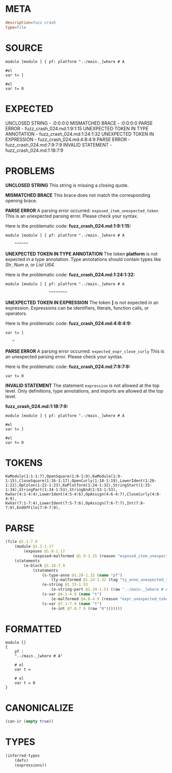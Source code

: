 # META
~~~ini
description=fuzz crash
type=file
~~~
# SOURCE
~~~roc
module [module ] { pf: platform ".-/main._]where # A

#el
var t= ]

#el
var t= 0
~~~
# EXPECTED
UNCLOSED STRING - :0:0:0:0
MISMATCHED BRACE - :0:0:0:0
PARSE ERROR - fuzz_crash_024.md:1:9:1:15
UNEXPECTED TOKEN IN TYPE ANNOTATION - fuzz_crash_024.md:1:24:1:32
UNEXPECTED TOKEN IN EXPRESSION - fuzz_crash_024.md:4:8:4:9
PARSE ERROR - fuzz_crash_024.md:7:9:7:9
INVALID STATEMENT - fuzz_crash_024.md:1:18:7:9
# PROBLEMS
**UNCLOSED STRING**
This string is missing a closing quote.

**MISMATCHED BRACE**
This brace does not match the corresponding opening brace.

**PARSE ERROR**
A parsing error occurred: `exposed_item_unexpected_token`
This is an unexpected parsing error. Please check your syntax.

Here is the problematic code:
**fuzz_crash_024.md:1:9:1:15:**
```roc
module [module ] { pf: platform ".-/main._]where # A
```
        ^^^^^^


**UNEXPECTED TOKEN IN TYPE ANNOTATION**
The token **platform** is not expected in a type annotation.
Type annotations should contain types like _Str_, _Num a_, or _List U64_.

Here is the problematic code:
**fuzz_crash_024.md:1:24:1:32:**
```roc
module [module ] { pf: platform ".-/main._]where # A
```
                       ^^^^^^^^


**UNEXPECTED TOKEN IN EXPRESSION**
The token **]** is not expected in an expression.
Expressions can be identifiers, literals, function calls, or operators.

Here is the problematic code:
**fuzz_crash_024.md:4:8:4:9:**
```roc
var t= ]
```
       ^


**PARSE ERROR**
A parsing error occurred: `expected_expr_close_curly`
This is an unexpected parsing error. Please check your syntax.

Here is the problematic code:
**fuzz_crash_024.md:7:9:7:9:**
```roc
var t= 0
```
        


**INVALID STATEMENT**
The statement `expression` is not allowed at the top level.
Only definitions, type annotations, and imports are allowed at the top level.

**fuzz_crash_024.md:1:18:7:9:**
```roc
module [module ] { pf: platform ".-/main._]where # A

#el
var t= ]

#el
var t= 0
```


# TOKENS
~~~zig
KwModule(1:1-1:7),OpenSquare(1:8-1:9),KwModule(1:9-1:15),CloseSquare(1:16-1:17),OpenCurly(1:18-1:19),LowerIdent(1:20-1:22),OpColon(1:22-1:23),KwPlatform(1:24-1:32),StringStart(1:33-1:34),StringPart(1:34-1:53),StringEnd(1:53-1:53),
KwVar(4:1-4:4),LowerIdent(4:5-4:6),OpAssign(4:6-4:7),CloseCurly(4:8-4:9),
KwVar(7:1-7:4),LowerIdent(7:5-7:6),OpAssign(7:6-7:7),Int(7:8-7:9),EndOfFile(7:9-7:9),
~~~
# PARSE
~~~clojure
(file @1.1-7.9
	(module @1.1-1.17
		(exposes @1.8-1.17
			(exposed-malformed @1.9-1.15 (reason "exposed_item_unexpected_token") @1.9-1.15)))
	(statements
		(e-block @1.18-7.9
			(statements
				(s-type-anno @1.20-1.32 (name "pf")
					(ty-malformed @1.24-1.32 (tag "ty_anno_unexpected_token")))
				(e-string @1.33-1.53
					(e-string-part @1.34-1.53 (raw ".-/main._]where # A")))
				(s-var @4.1-4.9 (name "t")
					(e-malformed @4.8-4.9 (reason "expr_unexpected_token")))
				(s-var @7.1-7.9 (name "t")
					(e-int @7.8-7.9 (raw "0")))))))
~~~
# FORMATTED
~~~roc
module []
{
	pf : 
	".-/main._]where # A"

	# el
	var t = 

	# el
	var t = 0
}
~~~
# CANONICALIZE
~~~clojure
(can-ir (empty true))
~~~
# TYPES
~~~clojure
(inferred-types
	(defs)
	(expressions))
~~~
